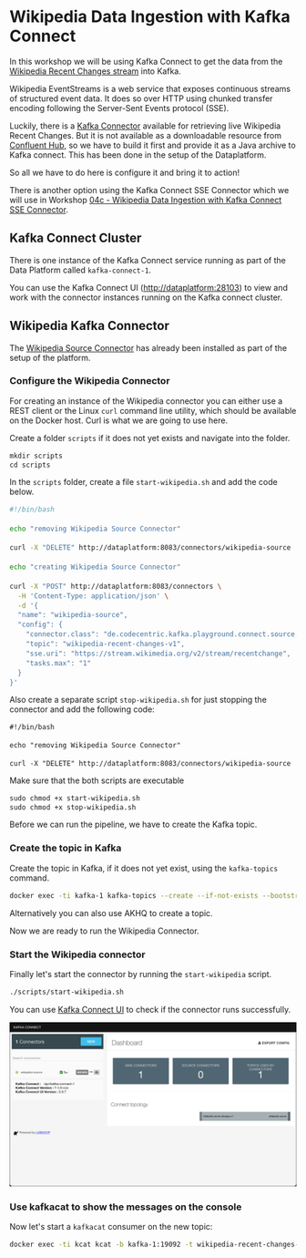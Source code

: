 # Wikipedia Data Ingestion with Kafka Connect

In this workshop we will be using Kafka Connect to get the data from the [Wikipedia Recent Changes stream](https://wikitech.wikimedia.org/wiki/Event_Platform/EventStreams) into Kafka. 

Wikipedia EventStreams is a web service that exposes continuous streams of structured event data. It does so over HTTP using chunked transfer encoding following the Server-Sent Events protocol (SSE). 

Luckily, there is a [Kafka Connector](https://github.com/codecentric/streaming-wikipedia-with-kafka/tree/main/kafka-playground-connect) available for retrieving live Wikipedia Recent Changes. But it is not available as a downloadable resource from [Confluent Hub](https://www.confluent.io/hub/), so we have to build it first and provide it as a Java archive to Kafka connect. This has been done in the setup of the Dataplatform. 

So all we have to do here is configure it and bring it to action!

There is another option using the Kafka Connect SSE Connector which we will use in Workshop [04c - Wikipedia Data Ingestion with Kafka Connect SSE Connector](../04c-wikipedia-data-ingestion-with-kafka-connect-sse/README.md).

## Kafka Connect Cluster

There is one instance of the Kafka Connect service running as part of the Data Platform called `kafka-connect-1`. 

You can use the Kafka Connect UI (<http://dataplatform:28103>) to view and work with the connector instances running on the Kafka connect cluster.

## Wikipedia Kafka Connector 

The [Wikipedia Source Connector](https://github.com/codecentric/streaming-wikipedia-with-kafka/tree/main/kafka-playground-connect) has already been installed as part of the setup of the platform. 

### Configure the Wikipedia Connector

For creating an instance of the Wikipedia connector you can either use a REST client or the Linux `curl` command line utility, which should be available on the Docker host. Curl is what we are going to use here. 

Create a folder `scripts` if it does not yet exists and navigate into the folder. 

```
mkdir scripts
cd scripts
```

In the `scripts` folder, create a file `start-wikipedia.sh` and add the code below.  

```bash
#!/bin/bash

echo "removing Wikipedia Source Connector"

curl -X "DELETE" http://dataplatform:8083/connectors/wikipedia-source

echo "creating Wikipedia Source Connector"

curl -X "POST" http://dataplatform:8083/connectors \
  -H 'Content-Type: application/json' \
  -d '{
  "name": "wikipedia-source",
  "config": {
    "connector.class": "de.codecentric.kafka.playground.connect.source.ServerSentEventSourceConnector",
    "topic": "wikipedia-recent-changes-v1",
    "sse.uri": "https://stream.wikimedia.org/v2/stream/recentchange",
    "tasks.max": "1"
  }
}' 
```

Also create a separate script `stop-wikipedia.sh` for just stopping the connector and add the following code:

```
#!/bin/bash

echo "removing Wikipedia Source Connector"

curl -X "DELETE" http://dataplatform:8083/connectors/wikipedia-source
```

Make sure that the both scripts are executable

```
sudo chmod +x start-wikipedia.sh
sudo chmod +x stop-wikipedia.sh
```

Before we can run the pipeline, we have to create the Kafka topic.

### Create the topic in Kafka

Create the topic in Kafka, if it does not yet exist, using the `kafka-topics` command. 

```bash
docker exec -ti kafka-1 kafka-topics --create --if-not-exists --bootstrap-server kafka-1:19092 --topic wikipedia-recent-changes-v1 --partitions 8 --replication-factor 3
```

Alternatively you can also use AKHQ to create a topic. 

Now we are ready to run the Wikipedia Connector. 

### Start the Wikipedia connector

Finally let's start the connector by running the `start-wikipedia` script.

```bash
./scripts/start-wikipedia.sh
```

You can use [Kafka Connect UI](http://dataplatform:28038/) to check if the connector runs successfully.

![Alt Image Text](./images/kafka-connect-ui.png "Kafka Connect UI") 

### Use kafkacat to show the messages on the console

Now let's start a `kafkacat` consumer on the new topic:

```bash
docker exec -ti kcat kcat -b kafka-1:19092 -t wikipedia-recent-changes-v1
```


